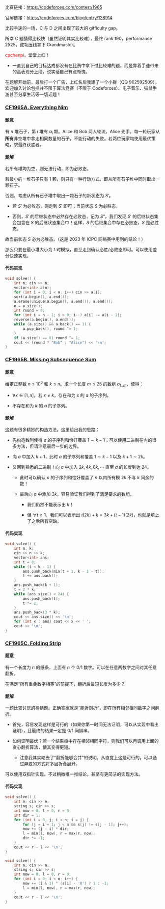 比赛链接：https://codeforces.com/contest/1965

官解链接：https://codeforces.com/blog/entry/128914

比较手速的一场，C 与 D 之间出现了较大的 gifficulty gap。

所幸 C 题猜得比较快（虽然证明其实比较难），最终 rank 190，performance 2525，成功压线拿下 Grandmaster。

<a style="color: red">cpchenpi</a>，堂堂上红！

- 一直到自己的目标达成都没有在比赛中拿下过比较难的题，而是靠着手速带来的高表现分上段，说实话自己有点惭愧。

在题解开始前，最后打一个广告，上红名后我建了一个小群（QQ 902592509），欢迎加入讨论包括并不限于算法竞赛（不限于 Codeforces）、电子音乐、猫鼠手游甚至分享生活等一切话题！

### [CF1965A. Everything Nim](https://codeforces.com/contest/1965/problem/A)

#### 题意

有 $n$ 堆石子，第 $i$ 堆有 $a_i$ 颗。Alice 和 Bob 两人轮流，Alice 先手。每一轮玩家从**所有**非空堆中拿走相同数量的石子，不能行动的失败。若两位玩家均使用最优策略，求最终获胜者。

#### 题解

若所有堆均为空，则无法行动，即为必败态。

若最小的一堆石子只有 $1$ 颗，则只有一种行动方式，即从所有石子堆中同时取出一颗石子。

否则，考虑从所有石子堆中取出一颗石子的新状态为 $S'$。

- 若 $S'$ 为必败态，则走到 $S'$ 即可；当前状态 $S$ 为必胜态。

- 否则，$S'$ 的后继状态中必然存在必败态，记为 $S''$。我们发现 $S'$ 的后继状态集合包含在 $S$ 的后继状态集合中！这样，$S$ 的后继集合中存在必败态，$S$ 是必胜态。

故当前状态 $S$ 必为必胜态。（这是 2023 年 ICPC 网络赛中用到的结论！）

那么只要在最小堆大小为 $1$ 时模拟，直至走到确认必胜/必败态即可。可以使用差分快速实现。

#### 代码实现

``` cpp
void solve() {
    int n; cin >> n;
    vector<int> a(n);
    for (int i = 0; i < n; i++) cin >> a[i];
    sort(a.begin(), a.end());
    a.erase(unique(a.begin(), a.end()), a.end());
    n = a.size();
    int round = 0;
    for (int i = n - 1; i > 0; i--) a[i] -= a[i - 1];
    reverse(a.begin(), a.end());
    while (a.size() && a.back() == 1) {
        a.pop_back(), round ^= 1;
    }
    if (a.size() == 0) round ^= 1;
    cout << (round ? "Bob" : "Alice") << '\n';
}
```

### [CF1965B. Missing Subsequence Sum](https://codeforces.com/contest/1965/problem/B)

#### 题意

给定正整数 $n \le 10^6$ 和 $k \le n$。求一个长度 $m \le 25$ 的数组 $a_{1..m}$，使得：

- $\forall x \in [1, n]$，若 $x \ne k$，存在和为 $x$ 的 $a$ 的子序列。

- 不存在和为 $k$ 的 $a$ 的子序列。

#### 题解

这题有很多精妙的构造方法，这里给出我的思路：

- 先构造数列使得 $a$ 的子序列和恰好覆盖 $1 \sim k - 1$；可以使用二进制在内的很多方法，但请注意最后一步的边界。

- 向 $a$ 中加入 $k + 1$，此时 $a$ 的子序列和覆盖 $1 \sim k - 1$ 以及 $k + 1 \sim 2k$。

- 又回到熟悉的二进制！向 $a$ 中加入 $2k, 4k, 8k, \cdots$ 直至 $a$ 的长度到达 $24$。

  - 此时可以确认 $a$ 的子序列和恰好覆盖了 $n$ 以内所有模 $2k$ 不与 $k$ 同余的数！

  - 最后向 $a$ 中添加 $3k$。容易验证我们得到了满足要求的数组。

    - 我们仍然不能表示出 $k$！

    - 但 $\forall t \ge 1$，我们可以表示出 $t(2k) + k = 3k + (t-1) (2k)$，也就是填上了之后所有空缺。

#### 代码实现

``` cpp
void solve() {
    int n, k;
    cin >> n >> k;
    vector<int> ans;
    int t = 0;
    while (t < k - 1) {
        ans.push_back(min(t + 1, k - 1 - t));
        t += ans.back();
    }
    ans.push_back(k + 1);
    t = 2 * k;
    while (ans.size() < 24) {
        ans.push_back(t);
        t *= 2;
    }
    ans.push_back(3 * k);
    cout << ans.size() << '\n';
    for (int x : ans) cout << x << ' ';
    cout << '\n';
}
```

### [CF1965C. Folding Strip](https://codeforces.com/contest/1965/problem/C)

#### 题意

有一个长度为 $n$ 的纸条，上面有 $n$ 个 $0/1$ 数字。可以在任意两数字之间对其任意翻折。

在满足“所有重叠数字相等”的前提下，翻折后最短长度为多少？

#### 题解

一题比较讨厌的猜猜题。正确答案就是“能折则折”，即在所有相邻相同数字之间翻折。

- 首先，容易发现这样是可行的（如果你第一时间无法证明，可以从实现中看出证明），且最终的结果一定是 $0/1$ 间隔串。

- 如何证明最优？若一个结果串中存在相邻相同字符，则我们可以再调用上面的贪心翻折算法，使其变得更短。

  - 注意我其实略去了“翻折能够合并”的说明。从直觉上这是可行的，可以通过异或的方式将多层折叠展开。

可以使用双指针实现。不过稍微推一推结论，甚至有更简洁的实现方法。

#### 代码实现

``` cpp
void solve() {
    int n; cin >> n;
    string s; cin >> s;
    int now = 0, l = 0, r = 0;
    int dir = 1;
    for (int i = 0, j; i < n; i = j) {
        for (j = i + 1; j < n && s[j] != s[j - 1]; j++);
        now += (j - i) * dir;
        l = min(l, now), r = max(r, now);
        dir *= -1;
    }
    cout << r - l << '\n';
}
```

``` cpp
void solve() {
    int n; cin >> n;
    string s; cin >> s;
    int now = 0, l = 0, r = 0;
    for (int i = 0; i < n; i++) {
        now += (i & 1) ^ (s[i] - '0') ? 1 : -1;
        l = min(l, now), r = max(r, now);
    }
    cout << r - l << '\n';
}
```